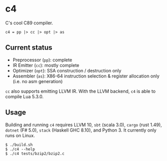 # c4

C's cool C89 compiler.

`c4 = pp |> cc |> opt |> as`

## Current status

- Preprocessor (`pp`): complete
- IR Emitter (`cc`): mostly complete
- Optimizer (`opt`): SSA construction / destruction only
- Assembler (`as`): X86-64 instruction selection & register allocation only (i.e. no asm generation)

`cc` also supports emitting LLVM IR. With the LLVM backend, `c4` is able to compile Lua 5.3.0.

## Usage

Building and running `c4` requires LLVM 10, `sbt` (scala 3.0), `cargo` (rust 1.49), `dotnet` (F# 5.0), `stack` (Haskell GHC 8.10), and Python 3. It currently only runs on Linux.

    $ ./build.sh
    $ ./c4 --help
    $ ./c4 tests/bzip2/bzip2.c
